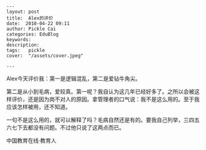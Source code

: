 
    ---
    layout: post  
    title:  Alex的评价  
    date:  2010-04-22 09:11  
    author: Pickle Cai  
    categories: EduBlog  
    keywords: 
    description:   
    tags:	pickle   
    cover:  "/assets/cover.jpeg"  

    ---  
    
Alex今天评价我：第一是逻辑混乱，第二是爱钻牛角尖。

第二是从小到毛病，爱较真。第一呢？我自认为这几年已经好多了。之所以会被这样评价，还是因为岗不对人的原因。拿管理者的口气说：我不是这么用的。至于我应该怎样被用，还不知道。

一句不是这么用的，就可以解释了吗？毛病自然还是有的。要我自己列举，三四五六七下去都没有问题。不过他只说了这两点而已。

 

		

		    
 中国教育在线·教育人

